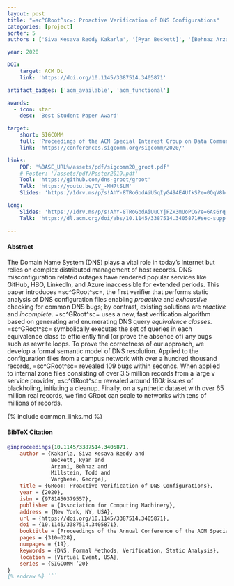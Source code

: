 ```yaml
---
layout: post
title: "=sc^GRoot^sc=: Proactive Verification of DNS Configurations"
categories: [project]
sorter: 5
authors : ['Siva Kesava Reddy Kakarla', '[Ryan Beckett]', '[Behnaz Arzani]', '[Todd Millstein]', '[George Varghese]']

year: 2020

DOI:
    target: ACM DL
    link: 'https://doi.org/10.1145/3387514.3405871'

artifact_badges: ['acm_available', 'acm_functional']

awards:
  - icon: star
    desc: 'Best Student Paper Award'

target:
    short: SIGCOMM
    full: 'Proceedings of the ACM Special Interest Group on Data Communication, 2020'
    link: 'https://conferences.sigcomm.org/sigcomm/2020/'

links:
    PDF: '%BASE_URL%/assets/pdf/sigcomm20_groot.pdf'
    # Poster: '/assets/pdf/Poster2019.pdf'
    Tool: 'https://github.com/dns-groot/groot'
    Talk: 'https://youtu.be/CV_-MH7tSLM'
    Slides: 'https://1drv.ms/p/s!AhY-8TRoGbdAiU5qIyG494E4UfkS?e=0QqV8b'

long:
    Slides: 'https://1drv.ms/p/s!AhY-8TRoGbdAiUuCYjFZx3mUoPCG?e=6As6rq'
    Talk: 'https://dl.acm.org/doi/abs/10.1145/3387514.3405871#sec-supp'

---
```


#### Abstract

The Domain Name System (DNS) plays a vital role in today’s Internet but relies on complex distributed management of host records. DNS
misconfiguration related outages have rendered popular services
like GitHub, HBO, LinkedIn, and Azure inaccessible for extended periods. 
This paper introduces =sc^GRoot^sc=, the first verifier that performs static analysis of DNS configuration files enabling _proactive_ and _exhaustive_
checking for common DNS bugs; by contrast, existing solutions
are _reactive_ and _incomplete_. =sc^GRoot^sc= uses a new, fast verification
algorithm based on generating and enumerating DNS query _equivalence classes_. =sc^GRoot^sc= symbolically executes the set of queries in each
equivalence class to efficiently find (or prove the absence of) any
bugs such as rewrite loops. To prove the correctness of our approach, we develop a formal semantic model of DNS
resolution. Applied to the configuration files from
a campus network with over a hundred thousand records,
=sc^GRoot^sc=  revealed 109 bugs within seconds. When
applied to internal zone files consisting of over $3.5$ million records
from a large v service provider, =sc^GRoot^sc=  revealed around $160k$ issues of
blackholing, initiating a cleanup. Finally,
on a synthetic dataset with over $65$ million real records,
we find GRoot can scale to networks with tens of millions of
records.

{% include common_links.md %}

#### BibTeX Citation

```bibtex {% raw %}
@inproceedings{10.1145/3387514.3405871,
    author = {Kakarla, Siva Kesava Reddy and 
              Beckett, Ryan and
              Arzani, Behnaz and
              Millstein, Todd and
              Varghese, George},
    title = {GRooT: Proactive Verification of DNS Configurations},
    year = {2020},
    isbn = {9781450379557},
    publisher = {Association for Computing Machinery},
    address = {New York, NY, USA},
    url = {https://doi.org/10.1145/3387514.3405871},
    doi = {10.1145/3387514.3405871},
    booktitle = {Proceedings of the Annual Conference of the ACM Special Interest Group on Data Communication on the Applications, Technologies, Architectures, and Protocols for Computer Communication},
    pages = {310–328},
    numpages = {19},
    keywords = {DNS, Formal Methods, Verification, Static Analysis},
    location = {Virtual Event, USA},
    series = {SIGCOMM ’20}
}
{% endraw %} ```

